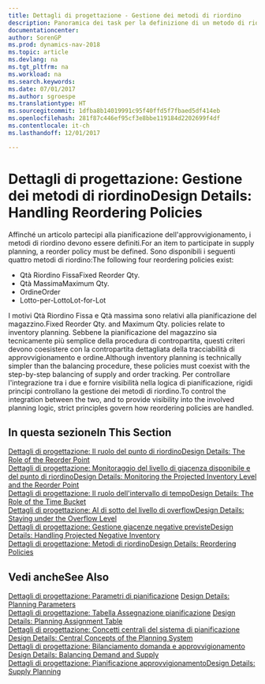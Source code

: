 ```yaml
---
title: Dettagli di progettazione - Gestione dei metodi di riordino
description: Panoramica dei task per la definizione di un metodo di riordino nella pianificazione dell'approvvigionamento.
documentationcenter: 
author: SorenGP
ms.prod: dynamics-nav-2018
ms.topic: article
ms.devlang: na
ms.tgt_pltfrm: na
ms.workload: na
ms.search.keywords: 
ms.date: 07/01/2017
ms.author: sgroespe
ms.translationtype: HT
ms.sourcegitcommit: 1dfba8b14019991c95f40ffd5f7fbaed5df414eb
ms.openlocfilehash: 281f87c446ef95cf3e8bbe119184d2202699f4df
ms.contentlocale: it-ch
ms.lasthandoff: 12/01/2017

---
```

# <a name="design-details-handling-reordering-policies"></a><span data-ttu-id="92a69-103">Dettagli di progettazione: Gestione dei metodi di riordino</span><span class="sxs-lookup"><span data-stu-id="92a69-103">Design Details: Handling Reordering Policies</span></span>
<span data-ttu-id="92a69-104">Affinché un articolo partecipi alla pianificazione dell'approvvigionamento, i metodi di riordino devono essere definiti.</span><span class="sxs-lookup"><span data-stu-id="92a69-104">For an item to participate in supply planning, a reorder policy must be defined.</span></span> <span data-ttu-id="92a69-105">Sono disponibili i seguenti quattro metodi di riordino:</span><span class="sxs-lookup"><span data-stu-id="92a69-105">The following four reordering policies exist:</span></span>  
  
* <span data-ttu-id="92a69-106">Qtà Riordino Fissa</span><span class="sxs-lookup"><span data-stu-id="92a69-106">Fixed Reorder Qty.</span></span>  
* <span data-ttu-id="92a69-107">Qtà Massima</span><span class="sxs-lookup"><span data-stu-id="92a69-107">Maximum Qty.</span></span>  
* <span data-ttu-id="92a69-108">Ordine</span><span class="sxs-lookup"><span data-stu-id="92a69-108">Order</span></span>  
* <span data-ttu-id="92a69-109">Lotto-per-Lotto</span><span class="sxs-lookup"><span data-stu-id="92a69-109">Lot-for-Lot</span></span>  
  
<span data-ttu-id="92a69-110">I motivi Qtà Riordino Fissa e Qtà massima sono relativi alla pianificazione del magazzino.</span><span class="sxs-lookup"><span data-stu-id="92a69-110">Fixed Reorder Qty. and Maximum Qty. policies relate to inventory planning.</span></span> <span data-ttu-id="92a69-111">Sebbene la pianificazione del magazzino sia tecnicamente più semplice della procedura di contropartita, questi criteri devono coesistere con la contropartita dettagliata della tracciabilità di approvvigionamento e ordine.</span><span class="sxs-lookup"><span data-stu-id="92a69-111">Although inventory planning is technically simpler than the balancing procedure, these policies must coexist with the step-by-step balancing of supply and order tracking.</span></span> <span data-ttu-id="92a69-112">Per controllare l'integrazione tra i due e fornire visibilità nella logica di pianificazione, rigidi principi controllano la gestione dei metodi di riordino.</span><span class="sxs-lookup"><span data-stu-id="92a69-112">To control the integration between the two, and to provide visibility into the involved planning logic, strict principles govern how reordering policies are handled.</span></span>  
  
## <a name="in-this-section"></a><span data-ttu-id="92a69-113">In questa sezione</span><span class="sxs-lookup"><span data-stu-id="92a69-113">In This Section</span></span>  
[<span data-ttu-id="92a69-114">Dettagli di progettazione: Il ruolo del punto di riordino</span><span class="sxs-lookup"><span data-stu-id="92a69-114">Design Details: The Role of the Reorder Point</span></span>](design-details-the-role-of-the-reorder-point.md)  
[<span data-ttu-id="92a69-115">Dettagli di progettazione: Monitoraggio del livello di giacenza disponibile e del punto di riordino</span><span class="sxs-lookup"><span data-stu-id="92a69-115">Design Details: Monitoring the Projected Inventory Level and the Reorder Point</span></span>](design-details-monitoring-the-projected-inventory-level-and-the-reorder-point.md)  
[<span data-ttu-id="92a69-116">Dettagli di progettazione: Il ruolo dell'intervallo di tempo</span><span class="sxs-lookup"><span data-stu-id="92a69-116">Design Details: The Role of the Time Bucket</span></span>](design-details-the-role-of-the-time-bucket.md)  
[<span data-ttu-id="92a69-117">Dettagli di progettazione: Al di sotto del livello di overflow</span><span class="sxs-lookup"><span data-stu-id="92a69-117">Design Details: Staying under the Overflow Level</span></span>](design-details-staying-under-the-overflow-level.md)  
[<span data-ttu-id="92a69-118">Dettagli di progettazione: Gestione giacenze negative previste</span><span class="sxs-lookup"><span data-stu-id="92a69-118">Design Details: Handling Projected Negative Inventory</span></span>](design-details-handling-projected-negative-inventory.md)  
[<span data-ttu-id="92a69-119">Dettagli di progettazione: Metodi di riordino</span><span class="sxs-lookup"><span data-stu-id="92a69-119">Design Details: Reordering Policies</span></span>](design-details-reordering-policies.md)  
  
## <a name="see-also"></a><span data-ttu-id="92a69-120">Vedi anche</span><span class="sxs-lookup"><span data-stu-id="92a69-120">See Also</span></span>  
<span data-ttu-id="92a69-121">[Dettagli di progettazione: Parametri di pianificazione](design-details-planning-parameters.md) </span><span class="sxs-lookup"><span data-stu-id="92a69-121">[Design Details: Planning Parameters](design-details-planning-parameters.md) </span></span>  
<span data-ttu-id="92a69-122">[Dettagli di progettazione: Tabella Assegnazione pianificazione](design-details-planning-assignment-table.md) </span><span class="sxs-lookup"><span data-stu-id="92a69-122">[Design Details: Planning Assignment Table](design-details-planning-assignment-table.md) </span></span>  
<span data-ttu-id="92a69-123">[Dettagli di progettazione: Concetti centrali del sistema di pianificazione](design-details-central-concepts-of-the-planning-system.md) </span><span class="sxs-lookup"><span data-stu-id="92a69-123">[Design Details: Central Concepts of the Planning System](design-details-central-concepts-of-the-planning-system.md) </span></span>  
<span data-ttu-id="92a69-124">[Dettagli di progettazione: Bilanciamento domanda e approvvigionamento](design-details-balancing-demand-and-supply.md) </span><span class="sxs-lookup"><span data-stu-id="92a69-124">[Design Details: Balancing Demand and Supply](design-details-balancing-demand-and-supply.md) </span></span>  
[<span data-ttu-id="92a69-125">Dettagli di progettazione: Pianificazione approvvigionamento</span><span class="sxs-lookup"><span data-stu-id="92a69-125">Design Details: Supply Planning</span></span>](design-details-supply-planning.md)

